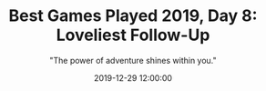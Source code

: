 ---
title: "Best Games Played 2019, Day 8: Loveliest Follow-Up"
layout: writing
subtitle: "&#34;The power of adventure shines within you.&#34;"
date: 2019-12-29 12:00:00
tags: [writing]
thumbnail_image: deltarune.jpeg
primary_button_text: ward-games.com
primary_button_link: http://ward-games.com/best-games-played/best-games-played-2019-day-8-lovliest-follow-up/
---